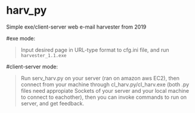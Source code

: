 # harv_py
Simple exe/client-server web e-mail harvester from 2019

#exe mode:
>Input desired page in URL-type format to cfg.ini file, and run `harvester_1.1.exe`

#client-server mode:
>Run serv_harv.py on your server (ran on amazon aws EC2), then connect from your machine through cl_harv.py/cl_harv.exe (both .py files need appropiate Sockets of your server and your local machine to connect to eachother), then you can invoke commands to run on server, and get feedback.
